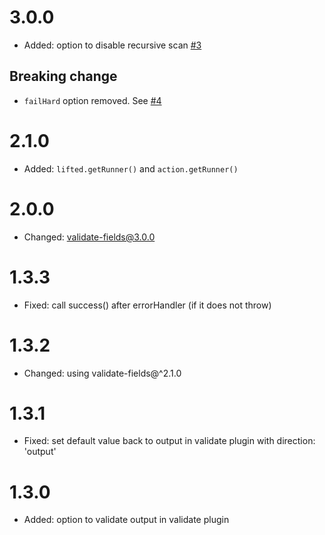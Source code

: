 # 3.0.0

* Added: option to disable recursive scan [#3](https://github.com/clubedaentrega/lift-it/issues/3)

## Breaking change
* `failHard` option removed. See [#4](https://github.com/clubedaentrega/lift-it/issues/4)

# 2.1.0
* Added: `lifted.getRunner()` and `action.getRunner()`

# 2.0.0
* Changed: validate-fields@3.0.0

# 1.3.3
* Fixed: call success() after errorHandler (if it does not throw)

# 1.3.2
* Changed: using validate-fields@^2.1.0

# 1.3.1
* Fixed: set default value back to output in validate plugin with direction: 'output'

# 1.3.0
* Added: option to validate output in validate plugin